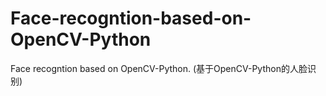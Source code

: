 # Face-recogntion-based-on-OpenCV-Python
Face recogntion based on OpenCV-Python. (基于OpenCV-Python的人脸识别)
